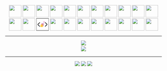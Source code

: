 <div align='center'>
  <img src="https://cdn.jsdelivr.net/gh/devicons/devicon/icons/git/git-original.svg" width="40" height="40"/>
  <img src="https://cdn.jsdelivr.net/gh/devicons/devicon/icons/html5/html5-original.svg" width="40" height="40"/>  
  <img src="https://cdn.jsdelivr.net/gh/devicons/devicon/icons/css3/css3-original.svg" width="40" height="40"/>       
  <img src="https://cdn.jsdelivr.net/gh/devicons/devicon/icons/javascript/javascript-original.svg" width="40"   height="40"/>
  <img src="https://cdn.jsdelivr.net/gh/devicons/devicon/icons/typescript/typescript-original.svg" width="40"   height="40" />            
  <img src="https://cdn.jsdelivr.net/gh/devicons/devicon/icons/react/react-original.svg" width="40" height="40"/>
  <img src="https://cdn.jsdelivr.net/gh/devicons/devicon/icons/vuejs/vuejs-original.svg" width="40" height="40"/>
  <img src="https://cdn.jsdelivr.net/gh/devicons/devicon@latest/icons/nuxtjs/nuxtjs-original.svg" width="40" height="40"/>
  <img src="https://cdn.jsdelivr.net/gh/devicons/devicon@latest/icons/nextjs/nextjs-original.svg"  width="40" height="40"/>
  <img src="https://cdn.jsdelivr.net/gh/devicons/devicon/icons/figma/figma-original.svg" width="40" height="40"/>
  <img src="https://cdn.jsdelivr.net/gh/devicons/devicon/icons/bootstrap/bootstrap-original.svg" width="40" height="40" />
  <img src="https://cdn.jsdelivr.net/gh/devicons/devicon/icons/sass/sass-original.svg" width="40" height="40"/>
  <img src="https://cdn.jsdelivr.net/gh/devicons/devicon@latest/icons/tailwindcss/tailwindcss-original.svg" width="40" height="40"/>
  <img src="./images/styled-components.png" width="40" height="40" />   
  <img src="https://cdn.jsdelivr.net/gh/devicons/devicon/icons/firebase/firebase-plain.svg" width="40" height="40" />
  <img src="https://cdn.jsdelivr.net/gh/devicons/devicon@latest/icons/feathersjs/feathersjs-original.svg" width="40" height="40"/>        
  <img src="https://cdn.jsdelivr.net/gh/devicons/devicon/icons/mongodb/mongodb-original.svg" width="40" height="40" />
  <img src="https://cdn.jsdelivr.net/gh/devicons/devicon@latest/icons/postgresql/postgresql-original.svg" width="40" height="40" />
  <img src="https://cdn.jsdelivr.net/gh/devicons/devicon@latest/icons/prisma/prisma-original.svg" width="40" height="40"/>
  <img src="https://cdn.jsdelivr.net/gh/devicons/devicon/icons/nodejs/nodejs-original.svg" width="40" height="40"/> 
  <img src="https://cdn.jsdelivr.net/gh/devicons/devicon@latest/icons/express/express-original.svg"  width="40" height="40"/>
  <img src="https://cdn.jsdelivr.net/gh/devicons/devicon@latest/icons/fastify/fastify-original.svg"  width="40" height="40"/>
          
          
</div>

---

<div align='center'>
  <img height="200rem" src="https://github-readme-stats-git-masterrstaa-rickstaa.vercel.app/api/top-langs/?username=oc-garcia&layout=compact&langs_count=16&theme=dark"/>
<!--   <img height="150rem" src="https://github-readme-stats-git-masterrstaa-rickstaa.vercel.app/api?username=oc-garcia&hide=prs,issues,contribs&&show_icons=true&theme=dark&include_all_commits=true&count_private=true"/> -->
</div>

<div align='center'>
<a height="150em" href="http://www.github.com/oc-garcia"><img src="https://github-readme-streak-stats.herokuapp.com?user=oc-garcia&theme=dark&date_format=j%2Fn%5B%2FY%5D"/></a>
</div>

---

<div align='center'> 
 <a href="https://discordapp.com/users/318044291333357568" target="_blank"><img src="https://img.shields.io/badge/Discord-7289DA?style=for-the-badge&logo=discord&logoColor=white" target="_blank"></a> 
 <a href = "mailto:octaviogarcia1988@gmail.com"><img src="https://img.shields.io/badge/Gmail-D14836?style=for-the-badge&logo=gmail&logoColor=white" target="_blank"></a>
 <a href="https://www.linkedin.com/in/octáviogarcia" target="_blank"><img src="https://img.shields.io/badge/-LinkedIn-%230077B5?style=for-the-badge&logo=linkedin&logoColor=white" target="_blank"></a> 
</div>

